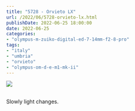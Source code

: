 ```yaml
---
title: "5728 - Orvieto LX"
url: /2022/06/5728-orvieto-lx.html
publishDate: 2022-06-25 18:00:00
date: 2022-06-25
categories:
- "olympus-m-zuiko-digital-ed-7-14mm-f2-8-pro"
tags:
- "italy"
- "umbria"
- "orvieto"
- "olympus-om-d-e-m1-mk-ii"
---
```

<div class="container">
<div class="center"><a target="_blank" href="https://d25zfm9zpd7gm5.cloudfront.net/1200x1200/2019/20190905_155333_lr.jpg"><img class="webfeedsFeaturedVisual" src="https://d25zfm9zpd7gm5.cloudfront.net/0600x0600/2019/20190905_155333_lr.jpg" /></a></div>
</div>
<br />

Slowly light changes.

